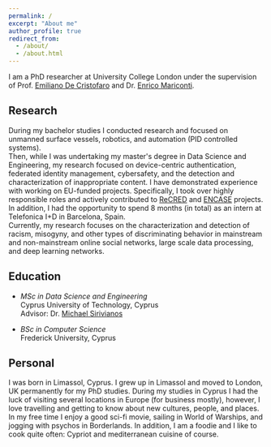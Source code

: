 ```yaml
---
permalink: /
excerpt: "About me"
author_profile: true
redirect_from: 
  - /about/
  - /about.html
---
```


I am a PhD researcher at University College London under the supervision of Prof. [Emiliano De Cristofaro](http://emilianodc.com/) and Dr. [Enrico Mariconti](http://www0.cs.ucl.ac.uk/staff/E.Mariconti/).

Research
------
During my bachelor studies I conducted research and focused on unmanned surface vessels, robotics, and automation (PID controlled systems).  
Then, while I was undertaking my master's degree in Data Science and Engineering, my research focused on device-centric authentication, federated identity management, cybersafety, and the detection and characterization of inappropriate content. 
I have demonstrated experience with working on EU-funded projects. 
Specifically, I took over highly responsible roles and actively contributed to [ReCRED](https://www.recred.eu/) and [ENCASE](https://encase.socialcomputing.eu/) projects. 
In addition, I had the opportunity to spend 8 months (in total) as an intern at Telefonica I+D in Barcelona, Spain.  
Currently, my research focuses on the characterization and detection of racism, misogyny, and other types of discriminating behavior in mainstream and non-mainstream online social networks, large scale data processing, and deep learning networks.  



Education
------
- *MSc in Data Science and Engineering*  
Cyprus University of Technology, Cyprus  
Advisor: Dr. [Michael Sirivianos](https://netsysci.cut.ac.cy/michael.sirivianos/) 

- *BSc in Computer Science*  
Frederick University, Cyprus


Personal
------

I was born in Limassol, Cyprus.
I grew up in Limassol and moved to London, UK permanently for my PhD studies.
During my studies in Cyprus I had the luck of visiting several locations in Europe (for business mostly), however, 
I love travelling and getting to know about new cultures, people, and places.  
In my free time I enjoy a good sci-fi movie, sailing in World of Warships, and jogging with psychos in Borderlands.
In addition, I am a foodie and I like to cook quite often: Cypriot and mediterranean cuisine of course. 
